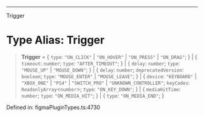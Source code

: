 ---

Trigger

# Type Alias: Trigger

> **Trigger** = \{ `type`: `"ON_CLICK"` \| `"ON_HOVER"` \| `"ON_PRESS"` \| `"ON_DRAG"`; \} \| \{ `timeout`: `number`; `type`: `"AFTER_TIMEOUT"`; \} \| \{ `delay`: `number`; `type`: `"MOUSE_UP"` \| `"MOUSE_DOWN"`; \} \| \{ `delay`: `number`; `deprecatedVersion`: `boolean`; `type`: `"MOUSE_ENTER"` \| `"MOUSE_LEAVE"`; \} \| \{ `device`: `"KEYBOARD"` \| `"XBOX_ONE"` \| `"PS4"` \| `"SWITCH_PRO"` \| `"UNKNOWN_CONTROLLER"`; `keyCodes`: `ReadonlyArray`\<`number`\>; `type`: `"ON_KEY_DOWN"`; \} \| \{ `mediaHitTime`: `number`; `type`: `"ON_MEDIA_HIT"`; \} \| \{ `type`: `"ON_MEDIA_END"`; \}

Defined in: figmaPluginTypes.ts:4730
